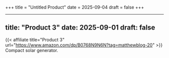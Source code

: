 +++
title = "Untitled Product"
date = 2025-09-04
draft = false
+++

---
title: "Product 3"
date: 2025-09-01
draft: false
---

{{< affiliate title="Product 3" url="https://www.amazon.com/dp/B0768N9N6N?tag=matthewblog-20" >}}
Compact solar generator.

